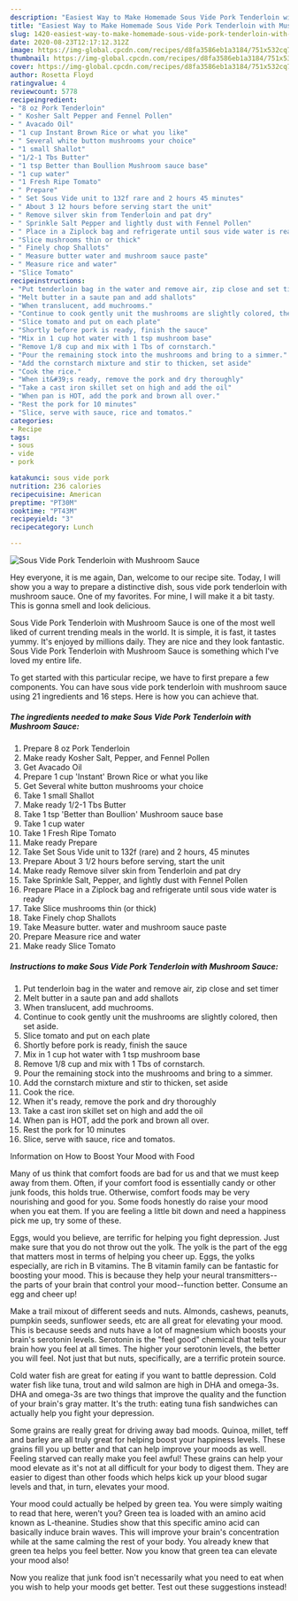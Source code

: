 ```yaml
---
description: "Easiest Way to Make Homemade Sous Vide Pork Tenderloin with Mushroom Sauce"
title: "Easiest Way to Make Homemade Sous Vide Pork Tenderloin with Mushroom Sauce"
slug: 1420-easiest-way-to-make-homemade-sous-vide-pork-tenderloin-with-mushroom-sauce
date: 2020-08-23T12:17:12.312Z
image: https://img-global.cpcdn.com/recipes/d8fa3586eb1a3184/751x532cq70/sous-vide-pork-tenderloin-with-mushroom-sauce-recipe-main-photo.jpg
thumbnail: https://img-global.cpcdn.com/recipes/d8fa3586eb1a3184/751x532cq70/sous-vide-pork-tenderloin-with-mushroom-sauce-recipe-main-photo.jpg
cover: https://img-global.cpcdn.com/recipes/d8fa3586eb1a3184/751x532cq70/sous-vide-pork-tenderloin-with-mushroom-sauce-recipe-main-photo.jpg
author: Rosetta Floyd
ratingvalue: 4
reviewcount: 5778
recipeingredient:
- "8 oz Pork Tenderloin"
- " Kosher Salt Pepper and Fennel Pollen"
- " Avacado Oil"
- "1 cup Instant Brown Rice or what you like"
- " Several white button mushrooms your choice"
- "1 small Shallot"
- "1/2-1 Tbs Butter"
- "1 tsp Better than Boullion Mushroom sauce base"
- "1 cup water"
- "1 Fresh Ripe Tomato"
- " Prepare"
- " Set Sous Vide unit to 132f rare and 2 hours 45 minutes"
- " About 3 12 hours before serving start the unit"
- " Remove silver skin from Tenderloin and pat dry"
- " Sprinkle Salt Pepper and lightly dust with Fennel Pollen"
- " Place in a Ziplock bag and refrigerate until sous vide water is ready"
- "Slice mushrooms thin or thick"
- " Finely chop Shallots"
- " Measure butter water and mushroom sauce paste"
- " Measure rice and water"
- "Slice Tomato"
recipeinstructions:
- "Put tenderloin bag in the water and remove air, zip close and set timer"
- "Melt butter in a saute pan and add shallots"
- "When translucent, add muchrooms."
- "Continue to cook gently unit the mushrooms are slightly colored, then set aside."
- "Slice tomato and put on each plate"
- "Shortly before pork is ready, finish the sauce"
- "Mix in 1 cup hot water with 1 tsp mushroom base"
- "Remove 1/8 cup and mix with 1 Tbs of cornstarch."
- "Pour the remaining stock into the mushrooms and bring to a simmer."
- "Add the cornstarch mixture and stir to thicken, set aside"
- "Cook the rice."
- "When it&#39;s ready, remove the pork and dry thoroughly"
- "Take a cast iron skillet set on high and add the oil"
- "When pan is HOT, add the pork and brown all over."
- "Rest the pork for 10 minutes"
- "Slice, serve with sauce, rice and tomatos."
categories:
- Recipe
tags:
- sous
- vide
- pork

katakunci: sous vide pork 
nutrition: 236 calories
recipecuisine: American
preptime: "PT30M"
cooktime: "PT43M"
recipeyield: "3"
recipecategory: Lunch

---
```



![Sous Vide Pork Tenderloin with Mushroom Sauce](https://img-global.cpcdn.com/recipes/d8fa3586eb1a3184/751x532cq70/sous-vide-pork-tenderloin-with-mushroom-sauce-recipe-main-photo.jpg)

Hey everyone, it is me again, Dan, welcome to our recipe site. Today, I will show you a way to prepare a distinctive dish, sous vide pork tenderloin with mushroom sauce. One of my favorites. For mine, I will make it a bit tasty. This is gonna smell and look delicious.

Sous Vide Pork Tenderloin with Mushroom Sauce is one of the most well liked of current trending meals in the world. It is simple, it is fast, it tastes yummy. It's enjoyed by millions daily. They are nice and they look fantastic. Sous Vide Pork Tenderloin with Mushroom Sauce is something which I've loved my entire life.




To get started with this particular recipe, we have to first prepare a few components. You can have sous vide pork tenderloin with mushroom sauce using 21 ingredients and 16 steps. Here is how you can achieve that.

<!--inarticleads1-->

##### The ingredients needed to make Sous Vide Pork Tenderloin with Mushroom Sauce:

1. Prepare 8 oz Pork Tenderloin
1. Make ready  Kosher Salt, Pepper, and Fennel Pollen
1. Get  Avacado Oil
1. Prepare 1 cup &#39;Instant&#39; Brown Rice or what you like
1. Get  Several white button mushrooms your choice
1. Take 1 small Shallot
1. Make ready 1/2-1 Tbs Butter
1. Take 1 tsp &#39;Better than Boullion&#39; Mushroom sauce base
1. Take 1 cup water
1. Take 1 Fresh Ripe Tomato
1. Make ready  Prepare
1. Take  Set Sous Vide unit to 132f (rare) and 2 hours, 45 minutes
1. Prepare  About 3 1/2 hours before serving, start the unit
1. Make ready  Remove silver skin from Tenderloin and pat dry
1. Take  Sprinkle Salt, Pepper, and lightly dust with Fennel Pollen
1. Prepare  Place in a Ziplock bag and refrigerate until sous vide water is ready
1. Take Slice mushrooms thin (or thick)
1. Take  Finely chop Shallots
1. Take  Measure butter. water and mushroom sauce paste
1. Prepare  Measure rice and water
1. Make ready Slice Tomato




<!--inarticleads2-->

##### Instructions to make Sous Vide Pork Tenderloin with Mushroom Sauce:

1. Put tenderloin bag in the water and remove air, zip close and set timer
1. Melt butter in a saute pan and add shallots
1. When translucent, add muchrooms.
1. Continue to cook gently unit the mushrooms are slightly colored, then set aside.
1. Slice tomato and put on each plate
1. Shortly before pork is ready, finish the sauce
1. Mix in 1 cup hot water with 1 tsp mushroom base
1. Remove 1/8 cup and mix with 1 Tbs of cornstarch.
1. Pour the remaining stock into the mushrooms and bring to a simmer.
1. Add the cornstarch mixture and stir to thicken, set aside
1. Cook the rice.
1. When it&#39;s ready, remove the pork and dry thoroughly
1. Take a cast iron skillet set on high and add the oil
1. When pan is HOT, add the pork and brown all over.
1. Rest the pork for 10 minutes
1. Slice, serve with sauce, rice and tomatos.




Information on How to Boost Your Mood with Food


Many of us think that comfort foods are bad for us and that we must keep away from them. Often, if your comfort food is essentially candy or other junk foods, this holds true. Otherwise, comfort foods may be very nourishing and good for you. Some foods honestly do raise your mood when you eat them. If you are feeling a little bit down and need a happiness pick me up, try some of these.

Eggs, would you believe, are terrific for helping you fight depression. Just make sure that you do not throw out the yolk. The yolk is the part of the egg that matters most in terms of helping you cheer up. Eggs, the yolks especially, are rich in B vitamins. The B vitamin family can be fantastic for boosting your mood. This is because they help your neural transmitters--the parts of your brain that control your mood--function better. Consume an egg and cheer up!

Make a trail mixout of different seeds and nuts. Almonds, cashews, peanuts, pumpkin seeds, sunflower seeds, etc are all great for elevating your mood. This is because seeds and nuts have a lot of magnesium which boosts your brain's serotonin levels. Serotonin is the "feel good" chemical that tells your brain how you feel at all times. The higher your serotonin levels, the better you will feel. Not just that but nuts, specifically, are a terrific protein source.

Cold water fish are great for eating if you want to battle depression. Cold water fish like tuna, trout and wild salmon are high in DHA and omega-3s. DHA and omega-3s are two things that improve the quality and the function of your brain's gray matter. It's the truth: eating tuna fish sandwiches can actually help you fight your depression. 

Some grains are really great for driving away bad moods. Quinoa, millet, teff and barley are all truly great for helping boost your happiness levels. These grains fill you up better and that can help improve your moods as well. Feeling starved can really make you feel awful! These grains can help your mood elevate as it's not at all difficult for your body to digest them. They are easier to digest than other foods which helps kick up your blood sugar levels and that, in turn, elevates your mood.

Your mood could actually be helped by green tea. You were simply waiting to read that here, weren't you? Green tea is loaded with an amino acid known as L-theanine. Studies show that this specific amino acid can basically induce brain waves. This will improve your brain's concentration while at the same calming the rest of your body. You already knew that green tea helps you feel better. Now you know that green tea can elevate your mood also!

Now you realize that junk food isn't necessarily what you need to eat when you wish to help your moods get better. Test out  these suggestions  instead!

